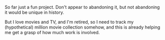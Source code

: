 So far just a fun project.  Don't appear to abandoning it, but not abandoning it would be unique in history.

But I love movies and TV, and I'm retired, so I need to track my (hypothetical) million movie collection somehow, and this is already helping me get a grasp of how much work is involved.